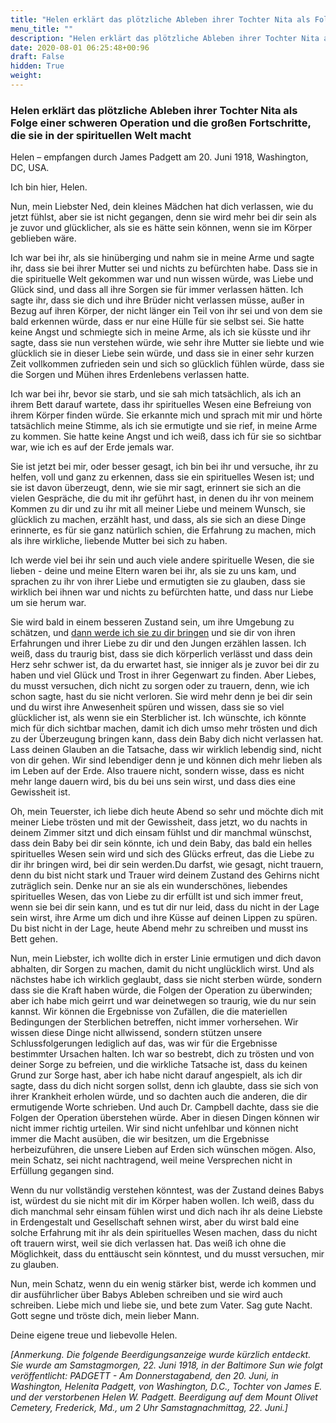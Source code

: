 ```yaml
---
title: "Helen erklärt das plötzliche Ableben ihrer Tochter Nita als Folge einer schweren Operation und die großen Fortschritte, die sie in der spirituellen Welt macht"
menu_title: ""
description: "Helen erklärt das plötzliche Ableben ihrer Tochter Nita als Folge einer schweren Operation und die großen Fortschritte, die sie in der spirituellen Welt macht"
date: 2020-08-01 06:25:48+00:96
draft: False
hidden: True
weight:
---
```

### Helen erklärt das plötzliche Ableben ihrer Tochter Nita als Folge einer schweren Operation und die großen Fortschritte, die sie in der spirituellen Welt macht

Helen – empfangen durch James Padgett am 20. Juni 1918, Washington, DC, USA.

Ich bin hier, Helen.

Nun, mein Liebster Ned, dein kleines Mädchen hat dich verlassen, wie du jetzt fühlst, aber sie ist nicht gegangen, denn sie wird mehr bei dir sein als je zuvor und glücklicher, als sie es hätte sein können, wenn sie im Körper geblieben wäre.

Ich war bei ihr, als sie hinüberging und nahm sie in meine Arme und sagte ihr, dass sie bei ihrer Mutter sei und nichts zu befürchten habe. Dass sie in die spirituelle Welt gekommen war und nun wissen würde, was Liebe und Glück sind, und dass all ihre Sorgen sie für immer verlassen hätten. Ich sagte ihr, dass sie dich und ihre Brüder nicht verlassen müsse, außer in Bezug auf ihren Körper, der nicht länger ein Teil von ihr sei und von dem sie bald erkennen würde, dass er nur eine Hülle für sie selbst sei. Sie hatte keine Angst und schmiegte sich in meine Arme, als ich sie küsste und ihr sagte, dass sie nun verstehen würde, wie sehr ihre Mutter sie liebte und wie glücklich sie in dieser Liebe sein würde, und dass sie in einer sehr kurzen Zeit vollkommen zufrieden sein und sich so glücklich fühlen würde, dass sie die Sorgen und Mühen ihres Erdenlebens verlassen hatte.

Ich war bei ihr, bevor sie starb, und sie sah mich tatsächlich, als ich an ihrem Bett darauf wartete, dass ihr spirituelles Wesen eine Befreiung von ihrem Körper finden würde. Sie erkannte mich und sprach mit mir und hörte tatsächlich meine Stimme, als ich sie ermutigte und sie rief, in meine Arme zu kommen. Sie hatte keine Angst und ich weiß, dass ich für sie so sichtbar war, wie ich es auf der Erde jemals war.

Sie ist jetzt bei mir, oder besser gesagt, ich bin bei ihr und versuche, ihr zu helfen, voll und ganz zu erkennen, dass sie ein spirituelles Wesen ist; und sie ist davon überzeugt, denn, wie sie mir sagt, erinnert sie sich an die vielen Gespräche, die du mit ihr geführt hast, in denen du ihr von meinem Kommen zu dir und zu ihr mit all meiner Liebe und meinem Wunsch, sie glücklich zu machen, erzählt hast, und dass, als sie sich an diese Dinge erinnerte, es für sie ganz natürlich schien, die Erfahrung zu machen, mich als ihre wirkliche, liebende Mutter bei sich zu haben.

Ich werde viel bei ihr sein und auch viele andere spirituelle Wesen, die sie lieben - deine und meine Eltern waren bei ihr, als sie zu uns kam, und sprachen zu ihr von ihrer Liebe und ermutigten sie zu glauben, dass sie wirklich bei ihnen war und nichts zu befürchten hatte, und dass nur Liebe um sie herum war.

Sie wird bald in einem besseren Zustand sein, um ihre Umgebung zu schätzen, und [dann werde ich sie zu dir bringen](/padgett-botschaften/padgett-botschaften-in-reihenfolge-des-datums/padgett-botschaften-1918/die-erste-mitteilung-von-herrn-padgetts-tochter-nita-die-auch-unter-baby-bekannt-ist-berichtet-ueber-ihren-weg-in-die-dritte-sphaere-jep-nita-padgett-14-oktober-1918/) und sie dir von ihren Erfahrungen und ihrer Liebe zu dir und den Jungen erzählen lassen. Ich weiß, dass du traurig bist, dass sie dich körperlich verlässt und dass dein Herz sehr schwer ist, da du erwartet hast, sie inniger als je zuvor bei dir zu haben und viel Glück und Trost in ihrer Gegenwart zu finden. Aber Liebes, du musst versuchen, dich nicht zu sorgen oder zu trauern, denn, wie ich schon sagte, hast du sie nicht verloren. Sie wird mehr denn je bei dir sein und du wirst ihre Anwesenheit spüren und wissen, dass sie so viel glücklicher ist, als wenn sie ein Sterblicher ist. Ich wünschte, ich könnte mich für dich sichtbar machen, damit ich dich umso mehr trösten und dich zu der Überzeugung bringen kann, dass dein Baby dich nicht verlassen hat. Lass deinen Glauben an die Tatsache, dass wir wirklich lebendig sind, nicht von dir gehen. Wir sind lebendiger denn je und können dich mehr lieben als im Leben auf der Erde. Also trauere nicht, sondern wisse, dass es nicht mehr lange dauern wird, bis du bei uns sein wirst, und dass dies eine Gewissheit ist.

Oh, mein Teuerster, ich liebe dich heute Abend so sehr und möchte dich mit meiner Liebe trösten und mit der Gewissheit, dass jetzt, wo du nachts in deinem Zimmer sitzt und dich einsam fühlst und dir manchmal wünschst, dass dein Baby bei dir sein könnte, ich und dein Baby, das bald ein helles spirituelles Wesen sein wird und sich des Glücks erfreut, das die Liebe zu dir ihr bringen wird, bei dir sein werden.Du darfst, wie gesagt, nicht trauern, denn du bist nicht stark und Trauer wird deinem Zustand des Gehirns nicht zuträglich sein. Denke nur an sie als ein wunderschönes, liebendes spirituelles Wesen, das von Liebe zu dir erfüllt ist und sich immer freut, wenn sie bei dir sein kann, und es tut dir nur leid, dass du nicht in der Lage sein wirst, ihre Arme um dich und ihre Küsse auf deinen Lippen zu spüren. Du bist nicht in der Lage, heute Abend mehr zu schreiben und musst ins Bett gehen.

Nun, mein Liebster, ich wollte dich in erster Linie ermutigen und dich davon abhalten, dir Sorgen zu machen, damit du nicht unglücklich wirst. Und als nächstes habe ich wirklich geglaubt, dass sie nicht sterben würde, sondern dass sie die Kraft haben würde, die Folgen der Operation zu überwinden; aber ich habe mich geirrt und war deinetwegen so traurig, wie du nur sein kannst. Wir können die Ergebnisse von Zufällen, die die materiellen Bedingungen der Sterblichen betreffen, nicht immer vorhersehen. Wir wissen diese Dinge nicht allwissend, sondern stützen unsere Schlussfolgerungen lediglich auf das, was wir für die Ergebnisse bestimmter Ursachen halten. Ich war so bestrebt, dich zu trösten und von deiner Sorge zu befreien, und die wirkliche Tatsache ist, dass du keinen Grund zur Sorge hast, aber ich habe nicht darauf angespielt, als ich dir sagte, dass du dich nicht sorgen sollst, denn ich glaubte, dass sie sich von ihrer Krankheit erholen würde, und so dachten auch die anderen, die dir ermutigende Worte schrieben. Und auch Dr. Campbell dachte, dass sie die Folgen der Operation überstehen würde. Aber in diesen Dingen können wir nicht immer richtig urteilen. Wir sind nicht unfehlbar und können nicht immer die Macht ausüben, die wir besitzen, um die Ergebnisse herbeizuführen, die unsere Lieben auf Erden sich wünschen mögen. Also, mein Schatz, sei nicht nachtragend, weil meine Versprechen nicht in Erfüllung gegangen sind.

Wenn du nur vollständig verstehen könntest, was der Zustand deines Babys ist, würdest du sie nicht mit dir im Körper haben wollen. Ich weiß, dass du dich manchmal sehr einsam fühlen wirst und dich nach ihr als deine Liebste in Erdengestalt und Gesellschaft sehnen wirst, aber du wirst bald eine solche Erfahrung mit ihr als dein spirituelles Wesen machen, dass du nicht oft trauern wirst, weil sie dich verlassen hat. Das weiß ich ohne die Möglichkeit, dass du enttäuscht sein könntest, und du musst versuchen, mir zu glauben.

Nun, mein Schatz, wenn du ein wenig stärker bist, werde ich kommen und dir ausführlicher über Babys Ableben schreiben und sie wird auch schreiben. Liebe mich und liebe sie, und bete zum Vater. Sag gute Nacht. Gott segne und tröste dich, mein lieber Mann.

Deine eigene treue und liebevolle Helen.

*[Anmerkung. Die folgende Beerdigungsanzeige wurde kürzlich entdeckt. Sie wurde am Samstagmorgen, 22. Juni 1918, in der Baltimore Sun wie folgt veröffentlicht: PADGETT - Am Donnerstagabend, den 20. Juni, in Washington, Helenita Padgett, von Washington, D.C., Tochter von James E. und der verstorbenen Helen W. Padgett. Beerdigung auf dem Mount Olivet Cemetery, Frederick, Md., um 2 Uhr Samstagnachmittag, 22. Juni.]*
